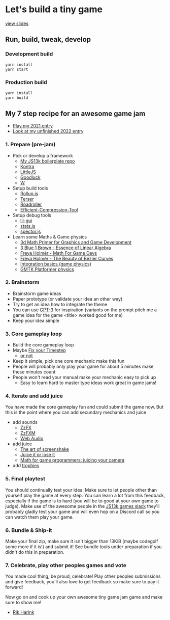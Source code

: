 # Let's build a tiny game

[view slides](https://rikharink.github.io/topiconf-2022)

## Run, build, tweak, develop

### Development build

```sh
yarn install
yarn start
```

### Production build

```sh
yarn install
yarn build
```

## My 7 step recipe for an awesome game jam

- [Play my 2021 entry](https://rikharink.github.io/js13k-2021-space)
- [Look at my unfinished 2022 entry](https://github.com/rikharink/js13k-2022-death)
  
### 1. Prepare (pre-jam)

- Pick or develop a framework
  - [My JS13k boilerplate repo](https://github.com/rikharink/js13k-boilerplate)
  - [Kontra](https://straker.github.io/kontra/)
  - [LittleJS](https://github.com/KilledByAPixel/LittleJS)
  - [Goodluck](https://github.com/piesku/goodluck)
  - [W](https://xem.github.io/W/)
- Setup build tools
  - [Rollup.js](https://www.rollupjs.org/guide/en/)
  - [Terser](https://terser.org/)
  - [Roadroller](https://lifthrasiir.github.io/roadroller/)
  - [Efficient-Compression-Tool](https://github.com/fhanau/Efficient-Compression-Tool)
- Setup debug tools
  - [lil-gui](https://lil-gui.georgealways.com/)
  - [stats.js](https://github.com/mrdoob/stats.js/)
  - [spector.js](https://spector.babylonjs.com/)
- Learn some Maths & Game physics
  - [3d Math Primer for Graphics and Game Development](https://gamemath.com/book/intro.html)
  - [3 Blue 1 Brown - Essence of Linear Algebra](https://www.youtube.com/playlist?list=PL0-GT3co4r2y2YErbmuJw2L5tW4Ew2O5B)
  - [Freya Holmér - Math For Game Devs](https://www.youtube.com/playlist?list=PLImQaTpSAdsD88wprTConznD1OY1EfK_V)
  - [Freya Holmér - The Beauty of Bézier Curves](https://www.youtube.com/watch?v=aVwxzDHniEw)
  - [Integration basics (game physics)](https://gafferongames.com/post/integration_basics/)
  - [GMTK Platformer physics](https://www.youtube.com/watch?v=zWi0jgghGcI)

### 2. Brainstorm

- Brainstorm game ideas
- Paper prototype (or validate your idea an other way)
- Try to get an idea how to integrate the theme
- You can use [GPT-3](https://beta.openai.com/overview) for inspiration (variants on the prompt pitch me a game idea for the game \<title\> worked good for me)
- Keep your idea simple

### 3. Core gameplay loop

- Build the core gameplay loop
- Maybe [Fix your Timestep](https://www.gafferongames.com/post/fix_your_timestep/)
  - [or not]()
- Keep it simple, pick one core mechanic make this fun
- People will probably only play your game for about 5 minutes make these minutes count
- People won't read your manual make your mechanic easy to pick up
  - Easy to learn hard to master type ideas work great in game jams!

### 4. Iterate and add juice

You have made the core gameplay fun and could submit the game now.
But this is the point where you can add secundary mechanics and juice

- add sounds
  - [ZzFX](https://github.com/KilledByAPixel/ZzFX)
  - [ZzFXM](https://keithclark.github.io/ZzFXM/)
  - [Web Audio](https://developer.mozilla.org/en-US/docs/Web/API/Web_Audio_API)
- add juice
  - [The art of screenshake](https://www.youtube.com/watch?v=AJdEqssNZ-U)
  - [Juice it or lose it](https://www.youtube.com/watch?v=Fy0aCDmgnxg)
  - [Math for game programmers: juicing your camera](https://www.youtube.com/watch?v=tu-Qe66AvtY)
- add [trophies](https://github.com/KilledByAPixel/OS13k#trophies)

### 5. Final playtest

You should continually test your idea. Make sure to let people other than yourself play the game at every step.
You can learn a lot from this feedback, especially if the game is to hard (you will be to good at your own game to judge). Make use of the awesome people in the [JS13k games slack](https://slack.js13kgames.com/) they'll probably gladly test your game and will even hop on a Discord call so you can watch them play your game.

### 6. Bundle & Ship-it

Make your final zip, make sure it isn't bigger than 13KiB (maybe codegolf some more if it is!) and submit it!
See bundle tools under preparation if you didn't do this in preparation.

### 7. Celebrate, play other peoples games and vote

You made cool thing, be proud, celebrate!
Play other peoples submissions and give feedback, you'll also love to get feedback so make sure to pay it forward!

Now go on and cook up your own awesome tiny game jam game and make sure to show me!

- [Rik Harink](mailto:rik@har.ink)
